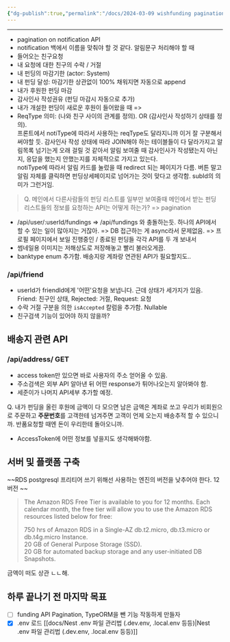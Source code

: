 ```yaml
---
{"dg-publish":true,"permalink":"/docs/2024-03-09 wishfunding pagination, reqtype, 친구API, 배송지 API, 서버 플랫폼 구축/","title":"2024-03-09 wishfunding pagination, reqtype, 친구API, 배송지 티AP,I서버 플랫폼 구축끌모아펀딩 회의록"}
---
```


---
- pagination on notification API  
- notification 백에서 이름을 맞춰야 할 것 같다. 알림문구 처리해야 할 때  
- 들어오는 친구요청  
- 내 요청에 대한 친구의 수락 / 거절  
- 내 펀딩의 마감기한 (actor: System)  
- 내 펀딩 달성: 마감기한 상관없이 100% 채워지면 자동으로 append  
- 내가 후원한 펀딩 마감  
- 감사인사 작성권유 (펀딩 마감시 자동으로 추가)  
- 내가 개설한 펀딩이 새로운 후원이 들어왔을 때 =>  
- ReqType 의미: (나와 친구 사이의 관계를 정의). OR (감사인사 작성하기 상태를 정의).  
프론트에서 notiType에 따라서 사용하는 reqType도 달라지니까 이거 잘 구분해서 써야할 듯. 감사인사 작성 상태에 따라 JOIN해야 하는 테이블들이 다 달라가지고 알림목록 넘기는게 오래 걸릴 것 같아서 알림 보여줄 때 감사인사가 작성됐는지 아닌지, 응답을 했는지 안했는지를 자체적으로 가지고 있는다.  
notiType에 따라서 알림 카드를 눌렀을 때 redirect 되는 페이지가 다름. 버튼 말고 알림 자체를 클릭하면 펀딩상세페이지로 넘어가는 것이 맞다고 생각함. subId의 의미가 그런거임.  

> Q. 메인에서 다른사람들의 펀딩 리스트를 일부만 보여줄때 메인에서 받는 펀딩 리스트들의 정보를 요청하는 API는 어떻게 하는가? => pagination  

- /api/user/:userId/fundings => /api/fundings 와 충돌하는듯. 하나의 API에서 할 수 있는 일이 많아지는 거잖아. => DB 접근하는 게 async라서 문제없음. => 프로필 페이지에서 보일 진행중인 / 종료된 펀딩들 각각 API를 두 개 보내서  
- 썸네일용 이미지는 저해상도로 저장해놓고 빨리 불러오게끔.  
- banktype enum 추가함. 배송지랑 계좌랑 연관된 API가 필요할지도..  

### /api/friend  

- userId가 friendId에게 '어떤'요청을 보냅니다. 근데 상태가 세가지가 있음. Friend: 친구인 상태, Rejected: 거절, Request: 요청  
- 수락 거절 구분을 의한 `isAccepted` 칼럼을 추가함. Nullable  
- 친구검색 기능이 있어야 하지 않을까?  

## 배송지 관련 API  

### /api/address/ GET  

- access token만 있으면 바로 사용자의 주소 얻어올 수 있음.  
- 주소검색은 외부 API 알아낸 뒤 어떤 response가 튀어나오는지 알아봐야 함.  
- 세준이가 나머지 API세부 추가할 예정.  
  
Q. 내가 펀딩을 올린 후원에 금액이 다 모으면 남은 금액은 계좌로 쏘고 우리가 비회원으로 주문하고 **주문번호**를 고객한테 넘겨주면 고객이 언제 오는지 배송추적 할 수 있으니까. 반품요청할 때엔 돈이 우리한테 돌아오니까.  
  
- AccessToken에 어떤 정보를 넣을지도 생각해봐야함.

## 서버 및 플랫폼 구축  

~~RDS postgresql 프리티어 쓰기 위해선 사용하는 엔진의 버전을 낮추어야 한다. 12버전  ~~

> The Amazon RDS Free Tier is available to you for 12 months. Each calendar month, the free tier will allow you to use the Amazon RDS resources listed below for free:  
>   
> 750 hrs of Amazon RDS in a Single-AZ db.t2.micro, db.t3.micro or db.t4g.micro Instance.  
> 20 GB of General Purpose Storage (SSD).  
> 20 GB for automated backup storage and any user-initiated DB Snapshots.  

금액이 떠도 상관 ㄴㄴ해.

## 하루 끝나기 전 마지막 목표

- [ ] funding API Pagination, TypeORM을 뺀 기능 작동하게 만들자
- [x] .env 로드 [[docs/Nest .env 파일 관리법 (.dev.env, .local.env 등등)\|Nest .env 파일 관리법 (.dev.env, .local.env 등등)]]

